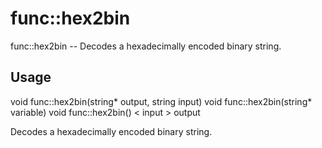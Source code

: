 # func::hex2bin
func::hex2bin -- Decodes a hexadecimally encoded binary string.

## Usage
  void func::hex2bin(string* output, string input)
  void func::hex2bin(string* variable)
  void func::hex2bin() < input > output

Decodes a hexadecimally encoded binary string.
